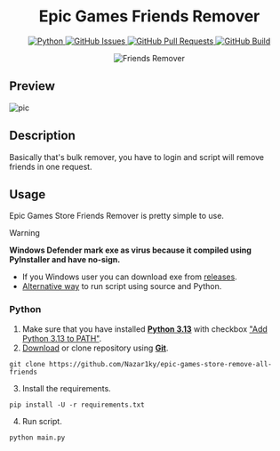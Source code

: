 <h1 align="center">Epic Games Friends Remover</h1>

<p align="center">
    <a href="https://www.python.org/downloads/release/python-3126/" align="center">
        <img alt="Python" src="https://img.shields.io/badge/python-3.13-blue?logo=python&style=for-the-badge&logoColor=white">
    </a>
    <a href="https://github.com/Nazar1ky/epic-games-store-remove-all-friends/issues" align="center">
        <img alt="GitHub Issues" src="https://img.shields.io/github/issues/Nazar1ky/epic-games-store-remove-all-friends?logo=github&style=for-the-badge">
    </a>
    <a href="https://github.com/Nazar1ky/epic-games-store-remove-all-friends/pulls" align="center">
        <img alt="GitHub Pull Requests" src="https://img.shields.io/github/issues-pr/Nazar1ky/epic-games-store-remove-all-friends?logo=github&style=for-the-badge">
    </a>
    <a href="https://github.com/Nazar1ky/epic-games-store-remove-all-friends/actions" align="center">
        <img alt="GitHub Build" src="https://img.shields.io/github/actions/workflow/status/Nazar1ky/epic-games-store-remove-all-friends/actions.yaml?logo=github&style=for-the-badge">
    </a>
</p>

<div align="center">
  <img src="https://github.com/user-attachments/assets/e5c37dd5-6389-4d83-b9e2-f2bc2e71cbb6" alt="Friends Remover"/>
</div>

## Preview
![pic](https://github.com/user-attachments/assets/36e140fe-1aa4-4502-b095-54b744569d91)

## Description
Basically that's bulk remover, you have to login and script will remove friends in one request.

## Usage
Epic Games Store Friends Remover is pretty simple to use.

> [!WARNING]
> **Windows Defender mark exe as virus because it compiled using PyInstaller and have no-sign.**

* If you Windows user you can download exe from [releases](https://github.com/Nazar1ky/epic-games-store-remove-all-friends/releases).
* [Alternative way](https://github.com/Nazar1ky/epic-games-store-remove-all-friends?tab=readme-ov-file#python) to run script using source and Python.

### Python
1. Make sure that you have installed [**Python 3.13**](https://www.python.org/downloads/) with checkbox ["Add Python 3.13 to PATH"](https://miro.medium.com/v2/resize:fit:1344/0*7nOyowsPsGI19pZT.png).
3. [Download](https://github.com/Nazar1ky/epic-games-store-remove-all-friends/archive/refs/heads/main.zip) or clone repository using [**Git**](https://git-scm.com/downloads).
```
git clone https://github.com/Nazar1ky/epic-games-store-remove-all-friends
```
3. Install the requirements.
```
pip install -U -r requirements.txt
```
4. Run script.
```
python main.py
```
